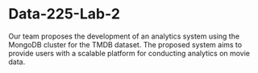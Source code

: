 # Data-225-Lab-2
Our team proposes the development of an analytics system using the MongoDB cluster for the TMDB dataset. The proposed system aims to provide users with a scalable platform for conducting analytics on movie data.
